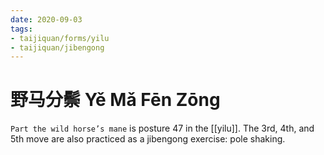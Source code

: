 ```yaml
---
date: 2020-09-03
tags:
- taijiquan/forms/yilu
- taijiquan/jibengong
---
```


# 野马分鬃 Yě Mǎ Fēn Zōng

`Part the wild horse’s mane` is posture 47 in the [[yilu]]. The 3rd, 4th, and 5th move are also practiced as a jibengong exercise: pole shaking.
